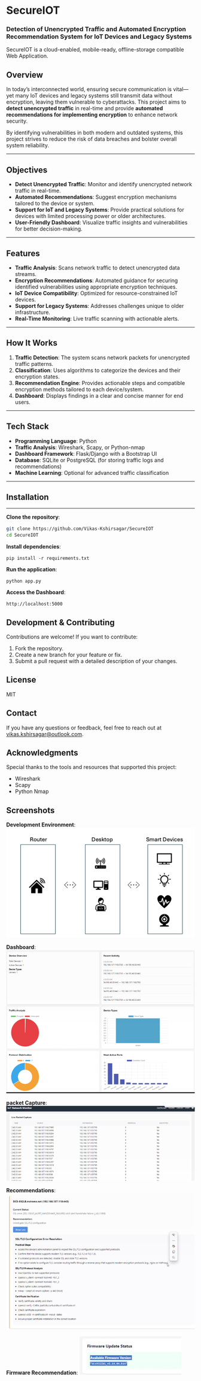 # SecureIOT
### Detection of Unencrypted Traffic and Automated Encryption Recommendation System for IoT Devices and Legacy Systems

SecureIOT is a cloud-enabled, mobile-ready, offline-storage compatible Web Application.

## Overview  
In today’s interconnected world, ensuring secure communication is vital—yet many IoT devices and legacy systems still transmit data without encryption, leaving them vulnerable to cyberattacks. This project aims to **detect unencrypted traffic** in real-time and provide **automated recommendations for implementing encryption** to enhance network security.  

By identifying vulnerabilities in both modern and outdated systems, this project strives to reduce the risk of data breaches and bolster overall system reliability.

---

## Objectives  
- **Detect Unencrypted Traffic**: Monitor and identify unencrypted network traffic in real-time.  
- **Automated Recommendations**: Suggest encryption mechanisms tailored to the device or system.  
- **Support for IoT and Legacy Systems**: Provide practical solutions for devices with limited processing power or older architectures.  
- **User-Friendly Dashboard**: Visualize traffic insights and vulnerabilities for better decision-making.  

---

## Features  
- **Traffic Analysis**: Scans network traffic to detect unencrypted data streams.  
- **Encryption Recommendations**: Automated guidance for securing identified vulnerabilities using appropriate encryption techniques.  
- **IoT Device Compatibility**: Optimized for resource-constrained IoT devices.  
- **Support for Legacy Systems**: Addresses challenges unique to older infrastructure.  
- **Real-Time Monitoring**: Live traffic scanning with actionable alerts.  

---

## How It Works  
1. **Traffic Detection**: The system scans network packets for unencrypted traffic patterns.  
2. **Classification**: Uses algorithms to categorize the devices and their encryption states.  
3. **Recommendation Engine**: Provides actionable steps and compatible encryption methods tailored to each device/system.  
4. **Dashboard**: Displays findings in a clear and concise manner for end users.  

---

## Tech Stack  
- **Programming Language**: Python  
- **Traffic Analysis**: Wireshark, Scapy, or Python-nmap  
- **Dashboard Framework**: Flask/Django with a Bootstrap UI  
- **Database**: SQLite or PostgreSQL (for storing traffic logs and recommendations)  
- **Machine Learning**: Optional for advanced traffic classification  

---

## Installation
---

**Clone the repository**:  
```bash
git clone https://github.com/Vikas-Kshirsagar/SecureIOT
cd SecureIOT
```

**Install dependencies**:  
```
pip install -r requirements.txt
```

**Run the application**:  
```
python app.py
```

**Access the Dashboard**:  
```
http://localhost:5000
```

## Development & Contributing

Contributions are welcome! If you want to contribute:
1. Fork the repository.
2. Create a new branch for your feature or fix.
3. Submit a pull request with a detailed description of your changes.

## License
MIT

## Contact
If you have any questions or feedback, feel free to reach out at vikas.kshirsagar@outlook.com.

## Acknowledgments
Special thanks to the tools and resources that supported this project:
- Wireshark
- Scapy
- Python Nmap

## Screenshots
**Development Environment**:
![image](/static/images/Development_Environment.png)

**Dashboard**:
![image](/static/images/Dashboard.png)

**packet Capture**:
![image](/static/images/Packet_Capture.png)

**Recommendations**:
![image](/static/images/Recommendations.png)

**Firmware Recommendation**:
![image](/static/images/Firmware_Recommendation.png)